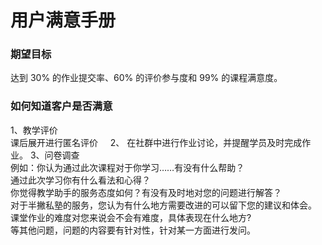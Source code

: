 # 用户满意手册     
### 期望目标 
达到 30% 的作业提交率、60% 的评价参与度和 99% 的课程满意度。     
### 如何知道客户是否满意     
1、教学评价     
课后展开进行匿名评价     
2、 在社群中进行作业讨论，并提醒学员及时完成作业。
3、问卷调查     
例如：你认为通过此次课程对于你学习……有没有什么帮助？     
通过此次学习你有什么看法和心得？     
你觉得教学助手的服务态度如何？有没有及时地对您的问题进行解答？     
对于半撇私塾的服务，您认为有什么地方需要改进的可以留下您的建议和体会。     
课堂作业的难度对您来说会不会有难度，具体表现在什么地方?     
等其他问题，问题的内容要有针对性，针对某一方面进行发问。     
    

